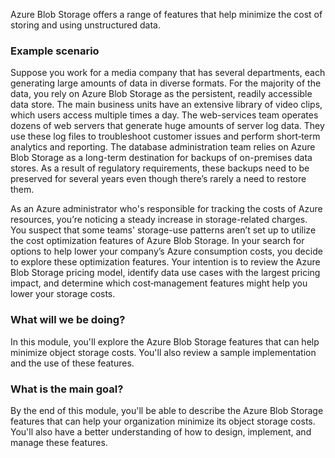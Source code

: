 Azure Blob Storage offers a range of features that help minimize the cost of storing and using unstructured data.

### Example scenario

Suppose you work for a media company that has several departments, each generating large amounts of data in diverse formats. For the majority of the data, you rely on Azure Blob Storage as the persistent, readily accessible data store. The main business units have an extensive library of video clips, which users access multiple times a day. The web-services team operates dozens of web servers that generate huge amounts of server log data. They use these log files to troubleshoot customer issues and perform short‑term analytics and reporting. The database administration team relies on Azure Blob Storage as a long-term destination for backups of on-premises data stores. As a result of regulatory requirements, these backups need to be preserved for several years even though there’s rarely a need to restore them.

As an Azure administrator who's responsible for tracking the costs of Azure resources, you’re noticing a steady increase in storage-related charges. You suspect that some teams' storage-use patterns aren’t set up to utilize the cost optimization features of Azure Blob Storage. In your search for options to help lower your company’s Azure consumption costs, you decide to explore these optimization features. Your intention is to review the Azure Blob Storage pricing model, identify data use cases with the largest pricing impact, and determine which cost‑management features might help you lower your storage costs.

### What will we be doing?

In this module, you'll explore the Azure Blob Storage features that can help minimize object storage costs. You'll also review a sample implementation and the use of these features.

### What is the main goal?

By the end of this module, you'll be able to describe the Azure Blob Storage features that can help your organization minimize its object storage costs. You'll also have a better understanding of how to design, implement, and manage these features.
